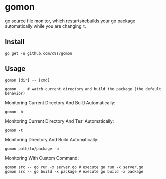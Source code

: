 gomon
=====

go source file monitor, which restarts/rebuilds your go package automatically
while you are changing it.

Install
-------

    go get -u github.com/c9s/gomon

Usage
-----

    gomon [dir] -- [cmd]

    gomon     # watch current directory and build the package (the default behavior)


Monitoring Current Directory And Build Automatically:

    gomon -b

Monitoring Current Directory And Test Automatically:

    gomon -t

Monitoring Directory And Build Automatically:

    gomon path/to/package -b

Monitoring With Custom Command:

    gomon src -- go run -x server.go # execute go run -x server.go
    gomon src -- go build -x package # execute go build -x package

